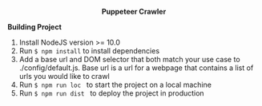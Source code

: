 <p align="center">
  <b>Puppeteer Crawler</b>
</p>

**Building Project**<br>
1. Install NodeJS version >= 10.0
2. Run ``` $ npm install ``` to install dependencies
3. Add a base url and DOM selector that both match your use case to ./config/default.js. Base url is a url for a webpage that contains a list of urls you would like to crawl
4. Run ```$ npm run loc ``` to start the project on a local machine
5. Run ```$ npm run dist ``` to deploy the project in production

